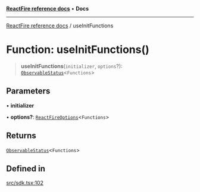 [**ReactFire reference docs**](../README.md) • **Docs**

***

[ReactFire reference docs](../README.md) / useInitFunctions

# Function: useInitFunctions()

> **useInitFunctions**(`initializer`, `options`?): [`ObservableStatus`](../type-aliases/ObservableStatus.md)\<`Functions`\>

## Parameters

• **initializer**

• **options?**: [`ReactFireOptions`](../interfaces/ReactFireOptions.md)\<`Functions`\>

## Returns

[`ObservableStatus`](../type-aliases/ObservableStatus.md)\<`Functions`\>

## Defined in

[src/sdk.tsx:102](https://github.com/Synapski/reactfire/blob/main/src/sdk.tsx#L102)
